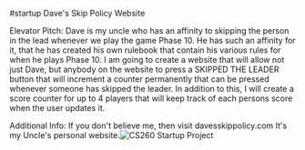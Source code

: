 #startup Dave's Skip Policy Website


Elevator Pitch:
Dave is my uncle who has an affinity to skipping the person in the lead whenever we play the game Phase 10. He has such an affinity for it, that he has created his own rulebook that contain his various rules for when he plays Phase 10. I am going to create a website that will allow not just Dave, but anybody on the website to press a SKIPPED THE LEADER button that will increment a counter permanently that can be pressed whenever someone has skipped the leader. In addition to this, I will create a score counter for up to 4 players that will keep track of each persons score when the user updates it.

Additional Info:
If you don't believe me, then visit davesskippolicy.com
It's my Uncle's personal website.![CS260 Startup Project](https://user-images.githubusercontent.com/122325330/215030090-06cd3a37-c3fd-49af-abe1-f10797269c37.png)

